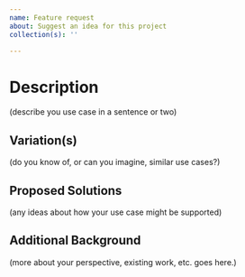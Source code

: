 ```yaml
---
name: Feature request
about: Suggest an idea for this project
collection(s): ''

---
```

# Description

(describe you use case in a sentence or two)

## Variation(s)

(do you know of, or can you imagine, similar use cases?)

## Proposed Solutions

(any ideas about how your use case might be supported)

## Additional Background

(more about your perspective, existing work, etc. goes here.)
